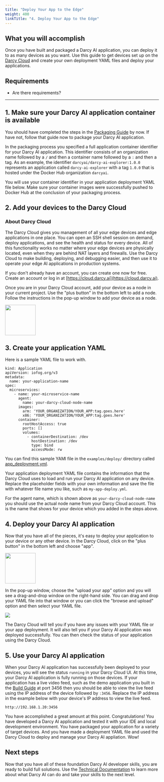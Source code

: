 ```yaml
---
title: "Deploy Your App to the Edge"
weight: 400
linkTitle: "4. Deploy Your App to the Edge"
---
```

## What you will accomplish

Once you have built and packaged a Darcy AI application, you can deploy it to as many devices as you want. Use this guide to get devices set up on the [Darcy Cloud](https://cloud.darcy.ai) and create your own deployment YAML files and deploy your applications.

## Requirements

* Are there requirements?

-----

## 1. Make sure your Darcy AI application container is available

You should have completed the steps in the [Packaging Guide](./PACKAGE.md) by now. If have not, follow that guide now to package your Darcy AI application.

In the packaging process you specified a full application container identifier for your Darcy AI application. This identifier consists of an organization name followed by a `/` and then a container name followed by a `:` and then a tag. As an example, the identifier `darcyai/darcy-ai-explorer:1.0.0` represents an application called `darcy-ai-explorer` with a tag `1.0.0` that is hosted under the Docker Hub organization `darcyai`.

You will use your container identifier in your application deployment YAML file below. Make sure your container images were successfully pushed to Docker Hub at the conclusion of your packaging process.

## 2. Add your devices to the Darcy Cloud

### About Darcy Cloud

The Darcy Cloud gives you management of all your edge devices and edge applications in one place. You can open an SSH shell session on demand, deploy applications, and see the health and status for every device. All of this functionality works no matter where your edge devices are physically located, even when they are behind NAT layers and firewalls. Use the Darcy Cloud to make building, deploying, and debugging easier, and then use it to operate your edge AI applications in production systems.

If you don't already have an account, you can create one now for free. Create an account or log in at [https://cloud.darcy.ai](https://cloud.darcy.ai).

Once you are in your Darcy Cloud account, add your device as a node in your current project. Use the "plus button" in the bottom left to add a node. Follow the instructions in the pop-up window to add your device as a node.

<img src="./examples/screenshots/darcy-cloud-plus-item-button.png" height="100" />

## 3. Create your application YAML

Here is a sample YAML file to work with.

```
kind: Application
apiVersion: iofog.org/v3
metadata:
  name: your-application-name
spec:
  microservices:
    - name: your-microservice-name
      agent:
        name: your-darcy-cloud-node-name
      images:
        arm: 'YOUR_ORGANIZATION/YOUR_APP:tag.goes.here'
        x86: 'YOUR_ORGANIZATION/YOUR_APP:tag.goes.here'
      container:
        rootHostAccess: true
        ports: []
        volumes:
          - containerDestination: /dev
            hostDestination: /dev
            type: bind
            accessMode: rw
```

You can find this sample YAMl file in the `examples/deploy/` directory called [app_deployment.yml](./examples/deploy/app_deployment.yml).

Your application deployment YAML file contains the information that the Darcy Cloud uses to load and run your Darcy AI application on any device. Replace the placeholder fields with your own information and save the file with whatever file name you like, such as `my-app-deploy.yml`.

For the agent name, which is shown above as `your-darcy-cloud-node-name` you should use the actual node name from your Darcy Cloud account. This is the name that shows for your device which you added in the steps above.

## 4. Deploy your Darcy AI application

Now that you have all of the pieces, it's easy to deploy your application to your device or any other device. In the Darcy Cloud, click on the "plus button" in the bottom left and choose "app".

<img src="./examples/screenshots/darcy-cloud-plus-item-button.png" height="100" />

In the pop-up window, choose the "upload your app" option and you will see a drag-and-drop window on the right-hand side. You can drag and drop your YAML file into that window or you can click the "browse and upload" option and then select your YAML file.

<img src="./examples/screenshots/darcy-cloud-custom-app-deployment.png" />

The Darcy Cloud will tell you if you have any issues with your YAML file or your app deployment. It will also tell you if your Darcy AI application was deployed successfully. You can then check the status of your application using the Darcy Cloud.

## 5. Use your Darcy AI application

When your Darcy AI application has successfully been deployed to your devices, you will see the status `running` in your Darcy Cloud UI. At this time, your Darcy AI application is fully running on those devices. If your application has a live video feed, such as the demo application you built in the [Build Guide](./BUILD.md) at port 3456 then you should be able to view the live feed using the IP address of the device followed by `:3456`. Replace the IP address in the example below with your device's IP address to view the live feed.

```
http://192.168.1.20:3456
```

You have accomplished a great amount at this point. Congratulations! You have developed a Darcy AI application and tested it with your IDE and local development environment. You have packaged your application for a variety of target devices. And you have made a deployment YAML file and used the Darcy Cloud to deploy and manage your Darcy AI appliation. Wow!

## Next steps

Now that you have all of these foundation Darcy AI developer skills, you are ready to build full solutions. Use the [Technical Documentation](https://darcyai.github.io/darcyai-sdk/) to learn more about what Darcy AI can do and take your skills to the next level.

